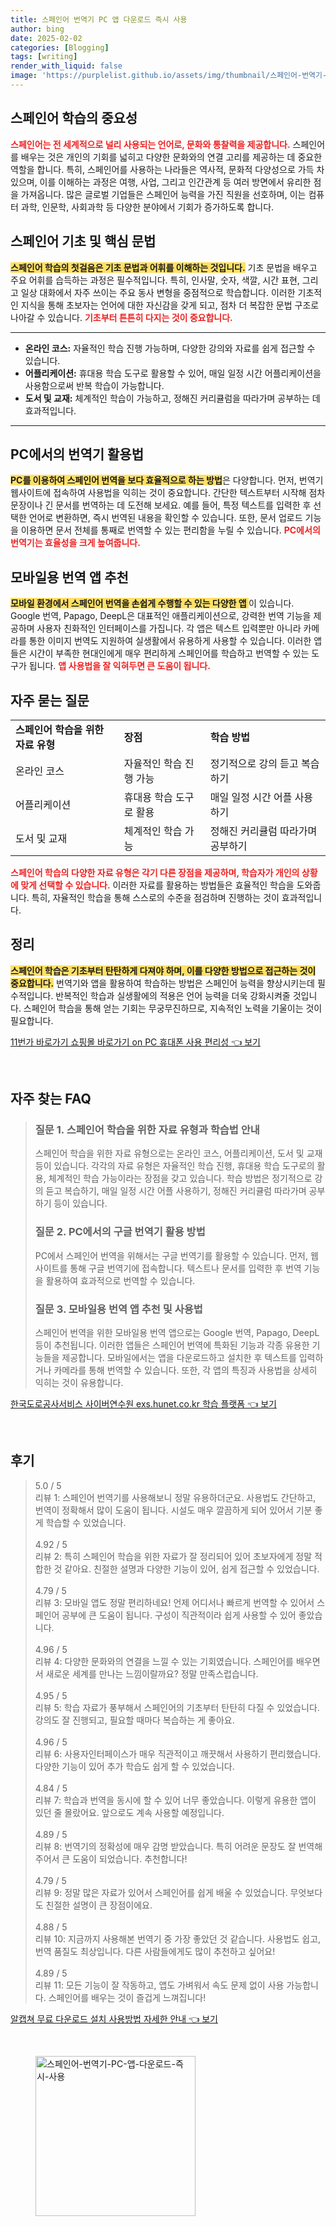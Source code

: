 ```yaml
---
title: 스페인어 번역기 PC 앱 다운로드 즉시 사용
author: bing
date: 2025-02-02
categories: [Blogging]
tags: [writing]
render_with_liquid: false
image: 'https://purplelist.github.io/assets/img/thumbnail/스페인어-번역기-PC-앱-다운로드-즉시-사용.webp'
---
```



<h2 id='스페인어_학습의_중요성'>스페인어 학습의 중요성</h2>

<p><b><span style="color: #ee2323;">스페인어는 전 세계적으로 널리 사용되는 언어로, 문화와 통찰력을 제공합니다.</span></b> 스페인어를 배우는 것은 개인의 기회를 넓히고 다양한 문화와의 연결 고리를 제공하는 데 중요한 역할을 합니다. 특히, 스페인어를 사용하는 나라들은 역사적, 문화적 다양성으로 가득 차 있으며, 이를 이해하는 과정은 여행, 사업, 그리고 인간관계 등 여러 방면에서 유리한 점을 가져옵니다. 많은 글로벌 기업들은 스페인어 능력을 가진 직원을 선호하며, 이는 컴퓨터 과학, 인문학, 사회과학 등 다양한 분야에서 기회가 증가하도록 합니다. </p>

<h2 id='스페인어_기초_및_핵심_문법'>스페인어 기초 및 핵심 문법</h2>

<p><b><span style="background-color: #ffe066;">스페인어 학습의 첫걸음은 기초 문법과 어휘를 이해하는 것입니다.</span></b> 기초 문법을 배우고 주요 어휘를 습득하는 과정은 필수적입니다. 특히, 인사말, 숫자, 색깔, 시간 표현, 그리고 일상 대화에서 자주 쓰이는 주요 동사 변형을 중점적으로 학습합니다. 이러한 기초적인 지식을 통해 초보자는 언어에 대한 자신감을 갖게 되고, 점차 더 복잡한 문법 구조로 나아갈 수 있습니다. <b><span style="color: #ee2323;">기초부터 튼튼히 다지는 것이 중요합니다.</span></b></p>

<hr />

<ul>
    <li><b>온라인 코스:</b> 자율적인 학습 진행 가능하며, 다양한 강의와 자료를 쉽게 접근할 수 있습니다.</li>
    <li><b>어플리케이션:</b> 휴대용 학습 도구로 활용할 수 있어, 매일 일정 시간 어플리케이션을 사용함으로써 반복 학습이 가능합니다.</li>
    <li><b>도서 및 교재:</b> 체계적인 학습이 가능하고, 정해진 커리큘럼을 따라가며 공부하는 데 효과적입니다.</li>
</ul>

<hr />

<h2 id='PC에서의_번역기_활용법'>PC에서의 번역기 활용법</h2>

<p><b><span style="background-color: #ffe066;">PC를 이용하여 스페인어 번역을 보다 효율적으로 하는 방법</span></b>은 다양합니다. 먼저, 번역기 웹사이트에 접속하여 사용법을 익히는 것이 중요합니다. 간단한 텍스트부터 시작해 점차 문장이나 긴 문서를 번역하는 데 도전해 보세요. 예를 들어, 특정 텍스트를 입력한 후 선택한 언어로 변환하면, 즉시 번역된 내용을 확인할 수 있습니다. 또한, 문서 업로드 기능을 이용하면 문서 전체를 통째로 번역할 수 있는 편리함을 누릴 수 있습니다. <b><span style="color: #ee2323;">PC에서의 번역기는 효율성을 크게 높여줍니다.</span></b></p>

<h2 id='모바일용_번역_앱_추천'>모바일용 번역 앱 추천</h2>

<p><b><span style="background-color: #ffe066;">모바일 환경에서 스페인어 번역을 손쉽게 수행할 수 있는 다양한 앱 </span></b>이 있습니다. Google 번역, Papago, DeepL은 대표적인 애플리케이션으로, 강력한 번역 기능을 제공하며 사용자 친화적인 인터페이스를 가집니다. 각 앱은 텍스트 입력뿐만 아니라 카메라를 통한 이미지 번역도 지원하여 실생활에서 유용하게 사용할 수 있습니다. 이러한 앱들은 시간이 부족한 현대인에게 매우 편리하게 스페인어를 학습하고 번역할 수 있는 도구가 됩니다. <b><span style="color: #ee2323;">앱 사용법을 잘 익혀두면 큰 도움이 됩니다.</span></b></p>

<h2 id='자주_묻는_질문'>자주 묻는 질문</h2>

<table>
    <tr>
        <td><b>스페인어 학습을 위한 자료 유형</b></td>
        <td><b>장점</b></td>
        <td><b>학습 방법</b></td>
    </tr>
    <tr>
        <td>온라인 코스</td>
        <td>자율적인 학습 진행 가능</td>
        <td>정기적으로 강의 듣고 복습하기</td>
    </tr>
    <tr>
        <td>어플리케이션</td>
        <td>휴대용 학습 도구로 활용</td>
        <td>매일 일정 시간 어플 사용하기</td>
    </tr>
    <tr>
        <td>도서 및 교재</td>
        <td>체계적인 학습 가능</td>
        <td>정해진 커리큘럼 따라가며 공부하기</td>
    </tr>
</table>

<p><b><span style="color: #ee2323;">스페인어 학습의 다양한 자료 유형은 각기 다른 장점을 제공하며, 학습자가 개인의 상황에 맞게 선택할 수 있습니다.</span></b> 이러한 자료를 활용하는 방법들은 효율적인 학습을 도와줍니다. 특히, 자율적인 학습을 통해 스스로의 수준을 점검하며 진행하는 것이 효과적입니다.</p>

<h2 id='정리'>정리</h2>

<p><b><span style="background-color: #ffe066;">스페인어 학습은 기초부터 탄탄하게 다져야 하며, 이를 다양한 방법으로 접근하는 것이 중요합니다.</span></b> 번역기와 앱을 활용하여 학습하는 방법은 스페인어 능력을 향상시키는데 필수적입니다. 반복적인 학습과 실생활에의 적용은 언어 능력을 더욱 강화시켜줄 것입니다. 스페인어 학습을 통해 얻는 기회는 무궁무진하므로, 지속적인 노력을 기울이는 것이 필요합니다.</p>


<p><a class="click-button" title="11번가 바로가기 쇼핑몰 바로가기 on PC 휴대폰 사용 편리성" href="https://purplelist.github.io/posts/11%EB%B2%88%EA%B0%80-%EB%B0%94%EB%A1%9C%EA%B0%80%EA%B8%B0-%EC%87%BC%ED%95%91%EB%AA%B0-%EB%B0%94%EB%A1%9C%EA%B0%80%EA%B8%B0-on-PC-%ED%9C%B4%EB%8C%80%ED%8F%B0-%EC%82%AC%EC%9A%A9-%ED%8E%B8%EB%A6%AC%EC%84%B1/" rel="dofollow">11번가 바로가기 쇼핑몰 바로가기 on PC 휴대폰 사용 편리성 👈 보기</a></p><br>
<h2 id='자주_찾는_FAQ'>자주 찾는 FAQ</h2>
<div itemscope="" itemtype="https://schema.org/FAQPage"> 
<blockquote> 
<div itemscope="" itemprop="mainEntity" itemtype="https://schema.org/Question"> 
<h3 itemprop="name">질문 1. 스페인어 학습을 위한 자료 유형과 학습법 안내</h3> 
<div itemscope="" itemprop="acceptedAnswer" itemtype="https://schema.org/Answer"> 
<span itemprop="text"> 
<p>스페인어 학습을 위한 자료 유형으로는 온라인 코스, 어플리케이션, 도서 및 교재 등이 있습니다. 각각의 자료 유형은 자율적인 학습 진행, 휴대용 학습 도구로의 활용, 체계적인 학습 가능이라는 장점을 갖고 있습니다. 학습 방법은 정기적으로 강의 듣고 복습하기, 매일 일정 시간 어플 사용하기, 정해진 커리큘럼 따라가며 공부하기 등이 있습니다.</p> 
</span> 
</div> 
</div> 

<div itemscope="" itemprop="mainEntity" itemtype="https://schema.org/Question"> 
<h3 itemprop="name">질문 2. PC에서의 구글 번역기 활용 방법</h3> 
<div itemscope="" itemprop="acceptedAnswer" itemtype="https://schema.org/Answer"> 
<span itemprop="text"> 
<p>PC에서 스페인어 번역을 위해서는 구글 번역기를 활용할 수 있습니다. 먼저, 웹사이트를 통해 구글 번역기에 접속합니다. 텍스트나 문서를 입력한 후 번역 기능을 활용하여 효과적으로 번역할 수 있습니다.</p> 
</span> 
</div> 
</div> 

<div itemscope="" itemprop="mainEntity" itemtype="https://schema.org/Question"> 
<h3 itemprop="name">질문 3. 모바일용 번역 앱 추천 및 사용법</h3> 
<div itemscope="" itemprop="acceptedAnswer" itemtype="https://schema.org/Answer"> 
<span itemprop="text"> 
<p>스페인어 번역을 위한 모바일용 번역 앱으로는 Google 번역, Papago, DeepL 등이 추천됩니다. 이러한 앱들은 스페인어 번역에 특화된 기능과 각종 유용한 기능들을 제공합니다. 모바일에서는 앱을 다운로드하고 설치한 후 텍스트를 입력하거나 카메라를 통해 번역할 수 있습니다. 또한, 각 앱의 특징과 사용법을 상세히 익히는 것이 유용합니다.</p> 
</span> 
</div> 
</div> 

</blockquote> 
</div>
<p><a class="click-button" title="한국도로공사서비스 사이버연수원 exs.hunet.co.kr 학습 플랫폼" href="https://purplelist.github.io/posts/%ED%95%9C%EA%B5%AD%EB%8F%84%EB%A1%9C%EA%B3%B5%EC%82%AC%EC%84%9C%EB%B9%84%EC%8A%A4-%EC%82%AC%EC%9D%B4%EB%B2%84%EC%97%B0%EC%88%98%EC%9B%90-exs.hunet.co.kr-%ED%95%99%EC%8A%B5-%ED%94%8C%EB%9E%AB%ED%8F%BC/" rel="dofollow">한국도로공사서비스 사이버연수원 exs.hunet.co.kr 학습 플랫폼 👈 보기</a></p><br>
<h2 id='후기'>후기</h2>
<div itemscope itemtype="https://schema.org/Product">
  <blockquote>
  <div itemprop="review" itemscope itemtype="https://schema.org/Review">
      <div itemprop="reviewRating" itemscope itemtype="https://schema.org/Rating"> <span itemprop="ratingValue">5.0</span> / <span itemprop="bestRating">5</span> </div>
      <span itemprop="reviewBody">리뷰 1: 스페인어 번역기를 사용해보니 정말 유용하더군요. 사용법도 간단하고, 번역이 정확해서 많이 도움이 됩니다. 시설도 매우 깔끔하게 되어 있어서 기분 좋게 학습할 수 있었습니다.</span>
  </div>
  <br>
  <div itemprop="review" itemscope itemtype="https://schema.org/Review">
      <div itemprop="reviewRating" itemscope itemtype="https://schema.org/Rating"> <span itemprop="ratingValue">4.92</span> / <span itemprop="bestRating">5</span> </div>
      <span itemprop="reviewBody">리뷰 2: 특히 스페인어 학습을 위한 자료가 잘 정리되어 있어 초보자에게 정말 적합한 것 같아요. 친절한 설명과 다양한 기능이 있어, 쉽게 접근할 수 있었습니다.</span>
  </div>
  <br>
  <div itemprop="review" itemscope itemtype="https://schema.org/Review">
      <div itemprop="reviewRating" itemscope itemtype="https://schema.org/Rating"> <span itemprop="ratingValue">4.79</span> / <span itemprop="bestRating">5</span> </div>
      <span itemprop="reviewBody">리뷰 3: 모바일 앱도 정말 편리하네요! 언제 어디서나 빠르게 번역할 수 있어서 스페인어 공부에 큰 도움이 됩니다. 구성이 직관적이라 쉽게 사용할 수 있어 좋았습니다.</span>
  </div>
  <br>
  <div itemprop="review" itemscope itemtype="https://schema.org/Review">
      <div itemprop="reviewRating" itemscope itemtype="https://schema.org/Rating"> <span itemprop="ratingValue">4.96</span> / <span itemprop="bestRating">5</span> </div>
      <span itemprop="reviewBody">리뷰 4: 다양한 문화와의 연결을 느낄 수 있는 기회였습니다. 스페인어를 배우면서 새로운 세계를 만나는 느낌이랄까요? 정말 만족스럽습니다.</span>
  </div>
  <br>
  <div itemprop="review" itemscope itemtype="https://schema.org/Review">
      <div itemprop="reviewRating" itemscope itemtype="https://schema.org/Rating"> <span itemprop="ratingValue">4.95</span> / <span itemprop="bestRating">5</span> </div>
      <span itemprop="reviewBody">리뷰 5: 학습 자료가 풍부해서 스페인어의 기초부터 탄탄히 다질 수 있었습니다. 강의도 잘 진행되고, 필요할 때마다 복습하는 게 좋아요.</span>
  </div>
  <br>
  <div itemprop="review" itemscope itemtype="https://schema.org/Review">
      <div itemprop="reviewRating" itemscope itemtype="https://schema.org/Rating"> <span itemprop="ratingValue">4.96</span> / <span itemprop="bestRating">5</span> </div>
      <span itemprop="reviewBody">리뷰 6: 사용자인터페이스가 매우 직관적이고 깨끗해서 사용하기 편리했습니다. 다양한 기능이 있어 추가 학습도 쉽게 할 수 있었습니다.</span>
  </div>
  <br>
  <div itemprop="review" itemscope itemtype="https://schema.org/Review">
      <div itemprop="reviewRating" itemscope itemtype="https://schema.org/Rating"> <span itemprop="ratingValue">4.84</span> / <span itemprop="bestRating">5</span> </div>
      <span itemprop="reviewBody">리뷰 7: 학습과 번역을 동시에 할 수 있어 너무 좋았습니다. 이렇게 유용한 앱이 있던 줄 몰랐어요. 앞으로도 계속 사용할 예정입니다.</span>
  </div>
  <br>
  <div itemprop="review" itemscope itemtype="https://schema.org/Review">
      <div itemprop="reviewRating" itemscope itemtype="https://schema.org/Rating"> <span itemprop="ratingValue">4.89</span> / <span itemprop="bestRating">5</span> </div>
      <span itemprop="reviewBody">리뷰 8: 번역기의 정확성에 매우 감명 받았습니다. 특히 어려운 문장도 잘 번역해주어서 큰 도움이 되었습니다. 추천합니다!</span>
  </div>
  <br>
  <div itemprop="review" itemscope itemtype="https://schema.org/Review">
      <div itemprop="reviewRating" itemscope itemtype="https://schema.org/Rating"> <span itemprop="ratingValue">4.79</span> / <span itemprop="bestRating">5</span> </div>
      <span itemprop="reviewBody">리뷰 9: 정말 많은 자료가 있어서 스페인어를 쉽게 배울 수 있었습니다. 무엇보다도 친절한 설명이 큰 장점이에요.</span>
  </div>
  <br>
  <div itemprop="review" itemscope itemtype="https://schema.org/Review">
      <div itemprop="reviewRating" itemscope itemtype="https://schema.org/Rating"> <span itemprop="ratingValue">4.88</span> / <span itemprop="bestRating">5</span> </div>
      <span itemprop="reviewBody">리뷰 10: 지금까지 사용해본 번역기 중 가장 좋았던 것 같습니다. 사용법도 쉽고, 번역 품질도 최상입니다. 다른 사람들에게도 많이 추천하고 싶어요!</span>
  </div>
  <br>
  <div itemprop="review" itemscope itemtype="https://schema.org/Review">
      <div itemprop="reviewRating" itemscope itemtype="https://schema.org/Rating"> <span itemprop="ratingValue">4.89</span> / <span itemprop="bestRating">5</span> </div>
      <span itemprop="reviewBody">리뷰 11: 모든 기능이 잘 작동하고, 앱도 가벼워서 속도 문제 없이 사용 가능합니다. 스페인어를 배우는 것이 즐겁게 느껴집니다!</span>
  </div>
  </blockquote>
</div>
<p><a class="click-button" title="알캡쳐 무료 다운로드 설치 사용방법 자세한 안내" href="https://purplelist.github.io/posts/%EC%95%8C%EC%BA%A1%EC%B3%90-%EB%AC%B4%EB%A3%8C-%EB%8B%A4%EC%9A%B4%EB%A1%9C%EB%93%9C-%EC%84%A4%EC%B9%98-%EC%82%AC%EC%9A%A9%EB%B0%A9%EB%B2%95-%EC%9E%90%EC%84%B8%ED%95%9C-%EC%95%88%EB%82%B4/" rel="dofollow">알캡쳐 무료 다운로드 설치 사용방법 자세한 안내 👈 보기</a></p><br>
<figure class="image"><img src="https://purplelist.github.io/assets/img/thumbnail/스페인어-번역기-PC-앱-다운로드-즉시-사용.webp" alt="스페인어-번역기-PC-앱-다운로드-즉시-사용" width="256" height="256"></figure>